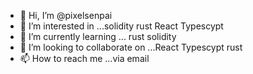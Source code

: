 - 👋 Hi, I’m @pixelsenpai
- 👀 I’m interested in ...solidity rust React Typescypt  
- 🌱 I’m currently learning ... rust solidity 
- 💞️ I’m looking to collaborate on ...React Typescypt rust
- 📫 How to reach me ...via email

<!---
pixelsenpai/pixelsenpai is a ✨ special ✨ repository because its `README.md` (this file) appears on your GitHub profile.
You can click the Preview link to take a look at your changes.
--->
